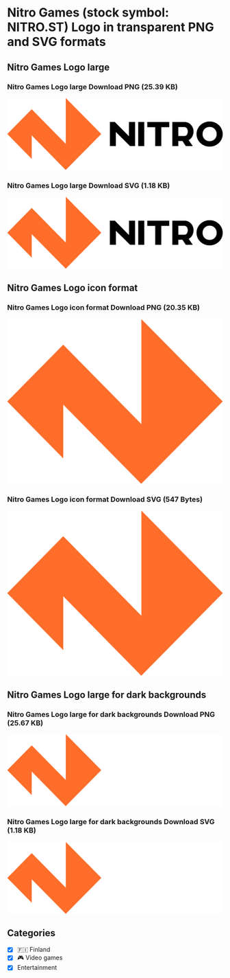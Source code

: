 # Nitro Games (stock symbol: NITRO.ST) Logo in transparent PNG and SVG formats

## Nitro Games Logo large

### Nitro Games Logo large Download PNG (25.39 KB)

![Nitro Games Logo large Download PNG (25.39 KB)](/img/orig/NITRO.ST_BIG-8800fc96.png)

### Nitro Games Logo large Download SVG (1.18 KB)

![Nitro Games Logo large Download SVG (1.18 KB)](/img/orig/NITRO.ST_BIG-4c195c57.svg)

## Nitro Games Logo icon format

### Nitro Games Logo icon format Download PNG (20.35 KB)

![Nitro Games Logo icon format Download PNG (20.35 KB)](/img/orig/NITRO.ST-aeca0495.png)

### Nitro Games Logo icon format Download SVG (547 Bytes)

![Nitro Games Logo icon format Download SVG (547 Bytes)](/img/orig/NITRO.ST-c79ebbc8.svg)

## Nitro Games Logo large for dark backgrounds

### Nitro Games Logo large for dark backgrounds Download PNG (25.67 KB)

![Nitro Games Logo large for dark backgrounds Download PNG (25.67 KB)](/img/orig/NITRO.ST_BIG.D-7386fa7c.png)

### Nitro Games Logo large for dark backgrounds Download SVG (1.18 KB)

![Nitro Games Logo large for dark backgrounds Download SVG (1.18 KB)](/img/orig/NITRO.ST_BIG.D-c8dc22bb.svg)



## Categories
- [x] 🇫🇮 Finland
- [x] 🎮 Video games
- [x] Entertainment
